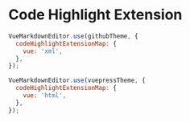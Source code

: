 # Code Highlight Extension

<ClientOnly>
  <hl-extension-github />
</ClientOnly>

```js
VueMarkdownEditor.use(githubTheme, {
  codeHighlightExtensionMap: {
    vue: 'xml',
  },
});
```

<ClientOnly>
  <hl-extension-vuepress />
</ClientOnly>

```js
VueMarkdownEditor.use(vuepressTheme, {
  codeHighlightExtensionMap: {
    vue: 'html',
  },
});
```
